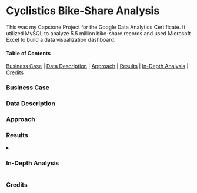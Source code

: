# Cyclistics Bike-Share Analysis

This was my Capstone Project for the Google Data Analytics Certificate. It utilized MySQL to analyze 5.5 million bike-share records and used Microsoft Excel to build a data visualization dashboard.


#### Table of Contents
[Business Case](#business-case) | 
[Data Description](#data-description) | 
[Approach](#approach) | 
[Results](#results) | 
[In-Depth Analysis](#in-depth-analysis) | 
[Credits](#credits)

<!-- Insert Banner photo of dashboard -->

### Business Case

### Data Description

<!-- Insert image of the database EER diagram -->

### Approach

### Results

<details>
  <summary><h3>In-Depth Analysis</h3></summary>
  
  This is the more in-depth longer version of the process
  
  #### Table of Contents
  [Ask](#ask) | 
  [Prepare](#prepare) | 
  [Process](#process) | 
  [Analyze](#analyze) | 
  [Share](#share) | 
  [Further Considerations](#further-considerations)
  
  ### Ask
  
  ### Prepare
  
  ### Process
  
  ### Analyze
  
  ### Share
  
  ### Further Considerations
  
  </details>
  
 ### Credits
